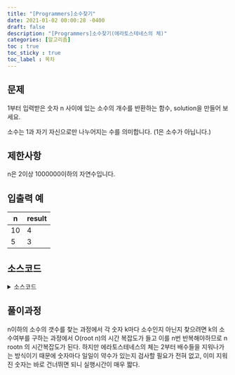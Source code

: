 ```yaml
---
title: "[Programmers]소수찾기"
date: 2021-01-02 00:00:28 -0400
draft: false
description: "[Programmers]소수찾기(에라토스테네스의 체)"
categories: [알고리즘]
toc : true
toc_sticky : true
toc_label : 목차
---
```


## 문제

1부터 입력받은 숫자 n 사이에 있는 소수의 개수를 반환하는 함수, solution을 만들어 보세요.

소수는 1과 자기 자신으로만 나누어지는 수를 의미합니다.
(1은 소수가 아닙니다.)

## 제한사항

n은 2이상 1000000이하의 자연수입니다.

## 입출력 예

|n|result|
|---|---|
|10|4|
|5|3|

## 소스코드

<details>
<summary>소스코드</summary>
<div markdown="1">

```java
class Solution {
    public int solution(int n) {
        int answer = 0;
        boolean[] arr = new boolean[n+1];
        arr[1]=true;
        
        for(int i=2;i<=Math.sqrt(n)+1;i++){
            int k=2;
            if(!arr[i]){
                while(i*k<=n){
                    arr[i*k]=true;
                    k++;
                }
            }
        }
        for(int i=1;i<=n;i++){
            if(!arr[i]) answer++;
        }
        return answer;
    }
}
```
</div>
</details>

## 풀이과정
n이하의 소수의 갯수를 찾는 과정에서 각 숫자 k마다 소수인지 아닌지 찾으려면 k의 소수여부를 구하는 과정에서 O(root n)의 시간 복잡도가 들고 이를 n번 반복해야하므로 n rootn 의 시간복잡도가 된다.
하지만 에라토스테네스의 체는 2부터 배수들을 지워나가는 방식이기 때문에 숫자마다 일일이 약수가 있는지 검사할 필요가 전혀 없고, 이미 지워진 숫자는 바로 건너뛰면 되니 실행시간이 매우 짧다.